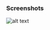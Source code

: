 ### Screenshots

![alt text](https://github.com/andreiseverin/WeaponMod-guns-backup/blob/main/Plugins/wpn_gilboa/Gilboa.png?raw=true)